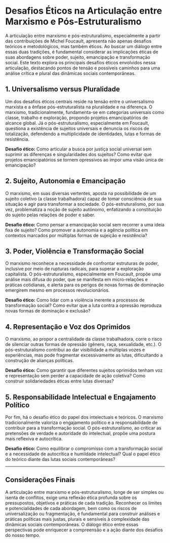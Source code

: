 
# Desafios Éticos na Articulação entre Marxismo e Pós-Estruturalismo

A articulação entre marxismo e pós-estruturalismo, especialmente a partir das contribuições de Michel Foucault, apresenta não apenas desafios teóricos e metodológicos, mas também éticos. Ao buscar um diálogo entre essas duas tradições, é fundamental considerar as implicações éticas de suas abordagens sobre poder, sujeito, emancipação e transformação social. Este texto explora os principais desafios éticos envolvidos nessa articulação, destacando pontos de tensão e possíveis caminhos para uma análise crítica e plural das dinâmicas sociais contemporâneas.

## 1. Universalismo versus Pluralidade

Um dos desafios éticos centrais reside na tensão entre o universalismo marxista e a ênfase pós-estruturalista na pluralidade e na diferença. O marxismo, tradicionalmente, fundamenta-se em categorias universais como classe, trabalho e exploração, propondo projetos emancipatórios de alcance global. Já o pós-estruturalismo, especialmente em Foucault, questiona a existência de sujeitos universais e denuncia os riscos de totalização, defendendo a multiplicidade de identidades, lutas e formas de resistência.

**Desafio ético:** Como articular a busca por justiça social universal sem suprimir as diferenças e singularidades dos sujeitos? Como evitar que projetos emancipatórios se tornem opressivos ao impor uma visão única de emancipação?

## 2. Sujeito, Autonomia e Emancipação

O marxismo, em suas diversas vertentes, aposta na possibilidade de um sujeito coletivo (a classe trabalhadora) capaz de tomar consciência de sua situação e agir para transformar a sociedade. O pós-estruturalismo, por sua vez, problematiza a noção de sujeito autônomo, enfatizando a constituição do sujeito pelas relações de poder e saber.

**Desafio ético:** Como pensar a emancipação social sem recorrer a uma ideia fixa de sujeito? Como promover a autonomia e a agência política em contextos marcados por múltiplas formas de sujeição e resistência?

## 3. Poder, Violência e Transformação Social

O marxismo reconhece a necessidade de confrontar estruturas de poder, inclusive por meio de rupturas radicais, para superar a exploração capitalista. O pós-estruturalismo, especialmente em Foucault, propõe uma análise mais difusa do poder, que se manifesta em micro-relações e práticas cotidianas, e alerta para os perigos de novas formas de dominação emergirem mesmo em processos revolucionários.

**Desafio ético:** Como lidar com a violência inerente a processos de transformação social? Como evitar que a luta contra a opressão reproduza novas formas de dominação e exclusão?

## 4. Representação e Voz dos Oprimidos

O marxismo, ao propor a centralidade da classe trabalhadora, corre o risco de silenciar outras formas de opressão (gênero, raça, sexualidade, etc.). O pós-estruturalismo contribui ao dar visibilidade a múltiplas vozes e experiências, mas pode fragmentar excessivamente as lutas, dificultando a construção de alianças políticas.

**Desafio ético:** Como garantir que diferentes sujeitos oprimidos tenham voz e representação sem perder a capacidade de ação coletiva? Como construir solidariedades éticas entre lutas diversas?

## 5. Responsabilidade Intelectual e Engajamento Político

Por fim, há o desafio ético do papel dos intelectuais e teóricos. O marxismo tradicionalmente valoriza o engajamento político e a responsabilidade de contribuir para a transformação social. O pós-estruturalismo, ao criticar as pretensões de verdade e autoridade do intelectual, propõe uma postura mais reflexiva e autocrítica.

**Desafio ético:** Como equilibrar o compromisso com a transformação social e a necessidade de autocrítica e humildade intelectual? Qual o papel ético do teórico diante das lutas sociais contemporâneas?

---

## Considerações Finais

A articulação entre marxismo e pós-estruturalismo, longe de ser simples ou isenta de conflitos, exige uma reflexão ética profunda sobre os pressupostos, objetivos e práticas de cada tradição. Reconhecer os limites e potencialidades de cada abordagem, bem como os riscos de universalização ou fragmentação, é fundamental para construir análises e práticas políticas mais justas, plurais e sensíveis à complexidade das dinâmicas sociais contemporâneas. O diálogo ético entre essas perspectivas pode enriquecer a compreensão e a ação diante dos desafios do nosso tempo.
```
